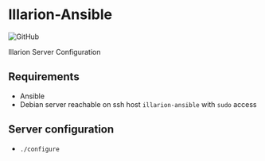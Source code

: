 # Illarion-Ansible

![GitHub](https://img.shields.io/github/license/Illarion-eV/Illarion-Ansible)

Illarion Server Configuration

## Requirements

- Ansible
- Debian server reachable on ssh host `illarion-ansible` with `sudo` access

## Server configuration

- `./configure`
